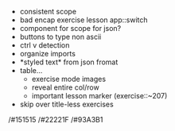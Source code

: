 * consistent scope
* bad encap exercise lesson app::switch
* component for scope for json?
* buttons to type non ascii
* ctrl v detection
* organize imports
* \*styled text\* from json fromat
* table...
    * exercise mode images
    * reveal entire col/row
    * important lesson marker (exercise::~207)
* skip over title-less exercises

/#151515
/#22221F
/#93A3B1